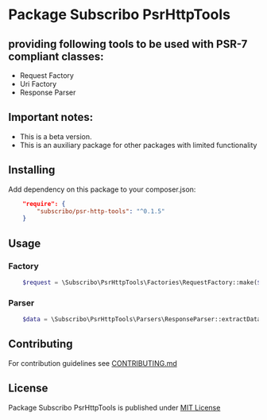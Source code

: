 # Package Subscribo PsrHttpTools
## providing following tools to be used with PSR-7 compliant classes:
- Request Factory
- Uri Factory
- Response Parser

## Important notes:

- This is a beta version.
- This is an auxiliary package for other packages with limited functionality

## Installing

Add dependency on this package to your composer.json:
```json
    "require": {
        "subscribo/psr-http-tools": "^0.1.5"
    }
```

## Usage

### Factory

```php
    $request = \Subscribo\PsrHttpTools\Factories\RequestFactory::make($uri, $data);
```

### Parser

```php
    $data = \Subscribo\PsrHttpTools\Parsers\ResponseParser::extractDataFromResponse($response);
```

## Contributing

For contribution guidelines see [CONTRIBUTING.md](CONTRIBUTING.md)

## License

Package Subscribo PsrHttpTools is published under [MIT License](opensource.org/licenses/MIT)
